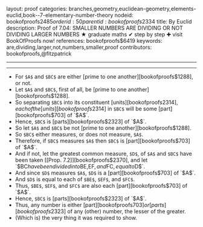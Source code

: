 layout: proof
categories: branches,geometry,euclidean-geometry,elements-euclid,book--7-elementary-number-theory
nodeid: bookofproofs$2485
orderid: 50
parentid: bookofproofs$2334
title: By Euclid
description:  Proof of 7.04: SMALLER NUMBERS ARE DIVIDING OR NOT DIVIDING LARGER NUMBERS &#9733; graduate maths &#10004; step by step &#10010; visit BookOfProofs now!
references: bookofproofs$6419
keywords: are,dividing,larger,not,numbers,smaller,proof
contributors: bookofproofs,@fitzpatrick

---


---



* For `$A$` and `$BC$` are either [prime to one another][bookofproofs$1288], or not.
* Let `$A$` and `$BC$`, first of all, be [prime to one another][bookofproofs$1288].
* So separating `$BC$` into its constituent [units][bookofproofs$2314], each of the [units][bookofproofs$2314] in `$BC$` will be some [part][bookofproofs$703] of `$A$`.
* Hence, `$BC$` is [parts][bookofproofs$2323] of `$A$`.
* So let `$A$` and `$BC$` be not [prime to one another][bookofproofs$1288].
* So `$BC$` either measures, or does not measure, `$A$`.
* Therefore, if `$BC$` measures `$A$` then `$BC$` is [part][bookofproofs$703] of `$A$`.
* And if not, let the greatest common measure, `$D$`, of `$A$` and `$BC$` have been taken [[Prop. 7.2]][bookofproofs$2370], and let `$BC$` have been divided into `$BE$`, `$EF$`, and `$FC$`, equal to `$D$`.
* And since `$D$` measures `$A$`, `$D$` is a [part][bookofproofs$703] of `$A$`.
* And `$D$` is equal to each of `$BE$`, `$EF$`, and `$FC$`.
* Thus, `$BE$`, `$EF$`, and `$FC$` are also each [part][bookofproofs$703] of `$A$`.
* Hence, `$BC$` is [parts][bookofproofs$2323] of `$A$`.
* Thus, any number is either [part][bookofproofs$703] or [parts][bookofproofs$2323] of any (other) number, the lesser of the greater.
* (Which is) the very thing it was required to show.
